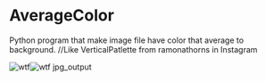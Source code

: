 # AverageColor
Python program that make image file have color that average to background. //Like VerticalPatlette from ramonathorns in Instagram

![wtf](https://user-images.githubusercontent.com/40863067/67502854-cc133a80-f6b0-11e9-86fd-cb1bd10041d5.jpg)![wtf jpg_output](https://user-images.githubusercontent.com/40863067/67502887-d6cdcf80-f6b0-11e9-819c-399bc6ec82cd.jpg)
